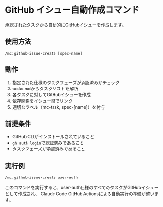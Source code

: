 # GitHub イシュー自動作成コマンド

承認されたタスクから自動的にGitHubイシューを作成します。

## 使用方法
```
/mc:github-issue-create [spec-name]
```

## 動作
1. 指定された仕様のタスクフェーズが承認済みかチェック
2. tasks.mdからタスクリストを解析
3. 各タスクに対してGitHubイシューを作成
4. 依存関係をイシュー間でリンク
5. 適切なラベル（mc-task, spec-[name]）を付与

## 前提条件
- GitHub CLIがインストールされていること
- `gh auth login`で認証済みであること
- タスクフェーズが承認済みであること

## 実行例
```bash
/mc:github-issue-create user-auth
```

このコマンドを実行すると、user-auth仕様のすべてのタスクがGitHubイシューとして作成され、
Claude Code GitHub Actionsによる自動実行の準備が整います。